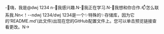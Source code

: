 -👋嗨，我是@dwj 1234 n-👀我感兴趣.N-🌱我正在学习.N-💞️我想和你合作.📫怎么联系我.Nn<！--ndwj 1234/dwj 1234是一个✨特殊的✨存储库，因为它的‘README.md’(此文件)出现在您的GitHub配置文件上。您可以单击预览链接查看更改。N->
